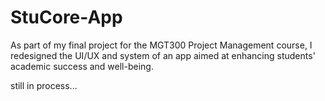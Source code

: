 # StuCore-App

As part of my final project for the MGT300 Project Management course, I redesigned the UI/UX and system of an app aimed at enhancing students' academic success and well-being. 

still in process... 
